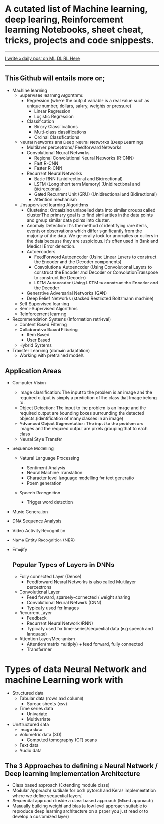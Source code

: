 # A cutated list of Machine learning, deep learing, Reinforcement learning Notebooks, sheet cheat, tricks, projects and code snippests.

---

[I write a daily post on ML,DL,RL Here](https://www.linkedin.com/in/olalekan-taofeek/)

---

## This Github will entails more on;

- Machine learning
  - Supervised learning Algorithms
    - Regression (where the output variable is a real value such as unique number, dollars, salary, weights or pressure)
      - Linear Regression
      - Logistic Regression
    - Classification
      - Binary Classifications
      - Multi-class classifications
      - Ordinal Classifications
  - Neural Networks and Deep Neural Networks (Deep Learning)
    - Multilayer perceptrons/ Feedforward Networks
    - Convolutional Neural Networks
      - Regional Convolutional Neural Networks (R-CNN)
      - Fast R-CNN
      - Faster R-CNN
    - Recurrent Neural Networks
      - Basic RNN (Unidirectional and Bidirectional)
      - LSTM (Long short term Memory) (Unidirectional and Bidirectional)
      - Gated Recurrent Unit (GRU) (Unidirectional and Bidirectional)
      - Attention mechanism
  - Unsupervised learning Algorithms
    - Clustering: Organizing unlabelled data into similar groups called cluster.The primary goal is to find similarities in the data points and group similar data points into cluster.
    - Anomaly Detection: It's the method of identifying rare items, events or observations which differ significantly from the majority of the data. We generally look for anomalies or ouliers in the data because they are suspicious. It's often used in Bank and Medical Error detection.
    - Autoencoders
      - FeedForword Autoencoder (Using Linear Layers to construct the Encoder and the Decoder components)
      - Convolutional Autoencoder (Using Convolutional Layers to construct the Encoder and Decoder or ConvolutionTranspose to construct the Decoder)
      - LSTM Autoecoder (Using LSTM to construct the Encoder and the Decoder )
    - Generative Adversarial Networks (GAN)
    - Deep Belief Networks (stacked Restricted Boltzmann machine)
  - Self Supervised learning
  - Semi-Supervised Algorithms
  - Reinforcement learning
- Recommendation Systems (Information retrieval)
  - Content Based Filtering
  - Collaborative Based Filtering
    - Item Based
    - User Based
  - Hybrid Systems
- Transfer Learning (domain adaptation)
  - Working with pretrained models

## Application Areas

- Computer Vision

  - Image classification: The input to the problem is an image and the required output is simply a prediction of the class that Image belong to.
  - Object Detection: The input to the problem is an Image and the required output are bounding boxes surrounding the detected objects.(identification of many classes in an image)
  - Advanced Object Segmentation: The input to the problem are images and the required output are pixels grouping that to each class
  - Neural Style Transfer

- Sequence Modelling

  - Natural Language Processing

    - Sentiment Analysis
    - Neural Machine Translation
    - Character level language modelling for text generatio
    - Poem generation

  - Speech Recognition

    - Trigger word detection

- Music Generation
- DNA Sequence Analysis
- Video Activity Recognition
- Name Entity Recognition (NER)
- Emojify

  ## Popular Types of Layers in DNNs

  - Fully connected Layer (Dense)
    - Feedforward Neural Networks is also called Multilayer perceptrons
  - Convolutional Layer
    - Feed forward, sparsely-connected / weight sharing
    - Convolutional Neural Network (CNN)
    - Typically used for Images
  - Recurrent Layer
    - Feedback
    - Recurrent Neural Network (RNN)
    - Typically used for time-series/sequential data (e.g speech and language)
  - Attention Layer/Mechanism
    - Attention(matrix multiply) + feed forward, fully connected
    - Transformer

# Types of data Neural Network and machine Learning work with

- Structured data
  - Tabular data (rows and column)
    - Spread sheets (csv)
  - Time series data
    - Univariate
    - Multivariate
- Unstructured data
  - Image data
  - Volumetric data (3D)
    - Computed tomography (CT) scans
  - Text data
  - Audio data

## The 3 Approaches to defining a Neural Network / Deep learning Implementation Architecture

- Class based approach (Extending module class)
- Modular Approach( sutibale for both pytorch and Keras implementation where we define sequential layers)
- Sequential approach inside a class based approach (Mixed approach)
- Manually building weight and bias (a low level approach suitable to reproduce deep learning architecture on a paper you just read or to develop a customized layer)
